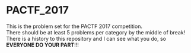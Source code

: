 # PACTF_2017
This is the problem set for the PACTF 2017 competition.<br>
There should be at least 5 problems per category by the middle of break! There is a history to this repository and I can see what you do, so **EVERYONE DO YOUR PART**!!!